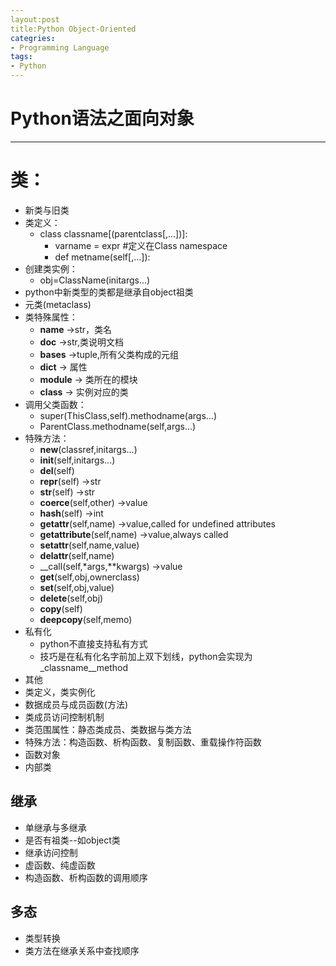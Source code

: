 ```yaml
---
layout:post
title:Python Object-Oriented
categries:
- Programming Language
tags:
- Python
---
```


# Python语法之面向对象
---
# 类：
- 新类与旧类
- 类定义：
	- class classname[(parentclass[,...])]:
		- varname = expr #定义在Class namespace
		- def metname(self[,...]):
- 创建类实例：
	- obj=ClassName(initargs...)
- python中新类型的类都是继承自object祖类
- 元类(metaclass)
- 类特殊属性：
	- __name__ ->str，类名
	- __doc__ ->str,类说明文档
	- __bases__ ->tuple,所有父类构成的元组
	- __dict__ -> 属性
	- __module__ -> 类所在的模块
	- __class__ -> 实例对应的类
- 调用父类函数：
	- super(ThisClass,self).methodname(args...)
	- ParentClass.methodname(self,args...)
- 特殊方法：
	- __new__(classref,initargs...)
	- __init__(self,initargs...)
	- __del__(self)
	- __repr__(self) ->str
	- __str__(self) ->str
	- __coerce__(self,other) ->value
	- __hash__(self) ->int
	- __getattr__(self,name) ->value,called for undefined attributes
	- __getattribute__(self,name) ->value,always called
	- __setattr__(self,name,value)
	- __delattr__(self,name)
	- __call(self,*args,**kwargs) ->value
	- __get__(self,obj,ownerclass)
	- __set__(self,obj,value)
	- __delete__(self,obj)
	- __copy__(self)
	- __deepcopy__(self,memo)
- 私有化
	- python不直接支持私有方式
	- 技巧是在私有化名字前加上双下划线，python会实现为_classname__method
- 其他
- 类定义，类实例化
- 数据成员与成员函数(方法)
- 类成员访问控制机制
- 类范围属性：静态类成员、类数据与类方法
- 特殊方法：构造函数、析构函数、复制函数、重载操作符函数
- 函数对象
- 内部类

## 继承
- 单继承与多继承
- 是否有祖类--如object类
- 继承访问控制
- 虚函数、纯虚函数
- 构造函数、析构函数的调用顺序

## 多态
- 类型转换
- 类方法在继承关系中查找顺序